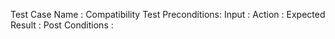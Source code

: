 Test Case Name : Compatibility Test
Preconditions:
Input :
Action :
Expected Result :
Post Conditions :
